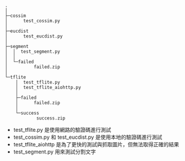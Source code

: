 ```
.
│  
├─cossim
│      test_cossim.py
│
├─eucdist
│      test_eucdist.py
│
├─segment
│  │  test_segment.py
│  │
│  └─failed
│          failed.zip
│
└─tflite
    │  test_tflite.py
    │  test_tflite_aiohttp.py
    │
    ├─failed
    │      failed.zip
    │
    └─success
            success.zip
```

- test_tflite.py 是使用網路的驗證碼進行測試
- test_cossim.py 和 test_eucdist.py 是使用本地的驗證碼進行測試
- test_tflite_aiohttp 是為了更快的測試與抓取圖片，但無法取得正確的結果
- test_segment.py 用來測試分割文字